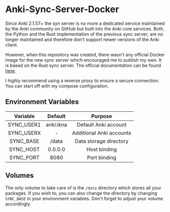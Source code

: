 # Anki-Sync-Server-Docker

Since Anki 2.1.57+ the syn server is no more a dedicated service maintained by the
Anki community on GitHub but built into the Anki core services. Both, the Python and the Rust
implementation of the previous sync server, are no longer maintained and therefore don't support
newer versions of the Anki client.

However, when this repository was created, there wasn't any official Docker image for the new sync
server which encouraged me to publish my own. It is based on the Rust sync server. The official 
documentation can be found [here](https://docs.ankiweb.net/sync-server.html).

I highly recommend using a reverse proxy to ensure a secure connection. You can start off with
my compose configuration.

## Environment Variables

|  Variable  |  Default  |          Purpose         |
|:----------:|:---------:|:------------------------:|
| SYNC_USER1 | anki:ikna |   Default Anki account   |
| SYNC_USERX |     -     | Additional Anki accounts |
|  SYNC_BASE |   /data   |  Data storage directory  |
|  SYNC_HOST |  0.0.0.0  |       Host binding       |
|  SYNC_PORT |    8080   |       Port binding       |

## Volumes

The only volume to take care of is the ``/data`` directory which stores all your packages. If you
wish to, you can also change the directory by changing ``SYNC_BASE`` in your environment variables.
Don't forget to adjust your volume accordingly.
